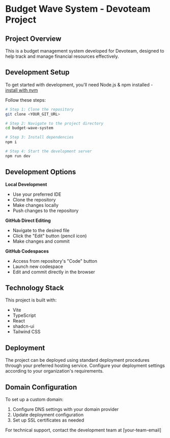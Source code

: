 # Budget Wave System - Devoteam Project

## Project Overview

This is a budget management system developed for Devoteam, designed to help track and manage financial resources effectively.

## Development Setup

To get started with development, you'll need Node.js & npm installed - [install with nvm](https://github.com/nvm-sh/nvm#installing-and-updating)

Follow these steps:

```sh
# Step 1: Clone the repository
git clone <YOUR_GIT_URL>

# Step 2: Navigate to the project directory
cd budget-wave-system

# Step 3: Install dependencies
npm i

# Step 4: Start the development server
npm run dev
```

## Development Options

**Local Development**
- Use your preferred IDE
- Clone the repository
- Make changes locally
- Push changes to the repository

**GitHub Direct Editing**
- Navigate to the desired file
- Click the "Edit" button (pencil icon)
- Make changes and commit

**GitHub Codespaces**
- Access from repository's "Code" button
- Launch new codespace
- Edit and commit directly in the browser

## Technology Stack

This project is built with:
- Vite
- TypeScript
- React
- shadcn-ui
- Tailwind CSS

## Deployment

The project can be deployed using standard deployment procedures through your preferred hosting service. Configure your deployment settings according to your organization's requirements.

## Domain Configuration

To set up a custom domain:
1. Configure DNS settings with your domain provider
2. Update deployment configuration
3. Set up SSL certificates as needed

For technical support, contact the development team at [your-team-email]
